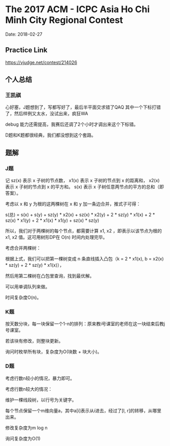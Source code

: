 # The 2017 ACM - ICPC Asia Ho Chi Minh City Regional Contest

Date: 2018-02-27

## Practice Link

https://vjudge.net/contest/214026

## 个人总结

### 王凯祺

心好塞，J题想到了，写都写好了，最后半平面交求错了QAQ 其中一个下标打错了，然后样例又太水，没试出来，疯狂WA

debug 能力还需提高，我赛后还调了2个小时才调出来这个下标错。

D题和K题都很经典，我们都没想到这个套路。

## 题解

### J题

记 sz(x) 表示 x 子树的节点数，
x1(x) 表示 x 子树的节点到 x 的距离和，
x2(x) 表示 x 子树的节点到 x 的平方和。
s(x) 表示 x 子树任意两节点的平方的总和（即答案）。

考虑以 x 和 y 为根的这两棵树在 x 和 y 加一条边合并，推式子可得：

s(总) = s(x) + s(y) + sz(y) * x2(x) + sz(x) * x2(y) + 2 * sz(y) * x1(x) + 
2 * sz(x) * x1(y) + 2 * x1(x) * x1(y) + sz(x) * sz(y)

所以，我们对于两棵树的每个节点，都需要计算 x1, x2 ，即表示以该节点为根的 x1, x2 值。这可用树形DP在 O(n) 时间内处理完毕。

考虑合并两棵树：

根据上式，我们可以把第一棵树变成 n 条直线插入凸包（k = 2 * x1(x), b = x2(x) * sz(y) + 2 * sz(y) * x1(x)），

然后用第二棵树在凸包里查询，找到最优解。

可以用单调队列来做。

时间复杂度O(n)。

### K题

按天数分块，每一块保留一个1-n的排列：原来教i号课室的老师在这一块结束后教j号课室。

若该块有修改，则整块更新。

询问时枚举所有块，复杂度为O(块数 + 块大小)。

### D题

考虑行数n较小的情况，暴力即可。

考虑行数n较大的情况：

维护一棵线段树，以行号为关键字。

每个节点保留一个m维向量a，其中a[i]表示从i进去，经过了[l, r]的转移，从哪里出来。

修改复杂度为m log n

询问复杂度为O(1)



